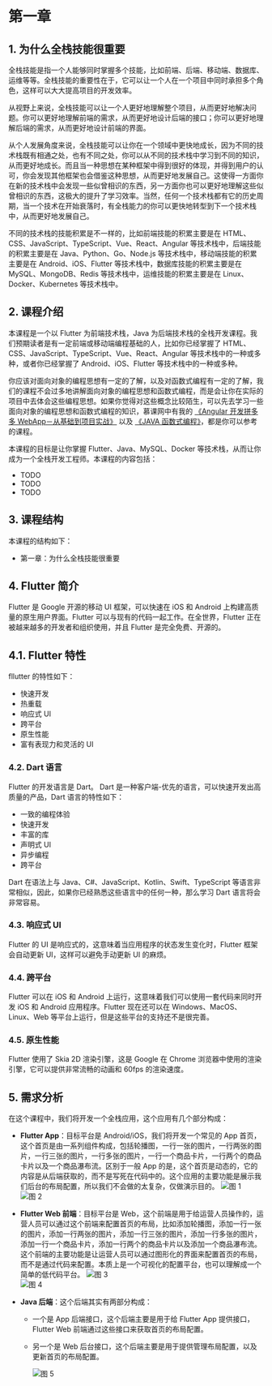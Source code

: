 # 第一章

## 1. 为什么全栈技能很重要

全栈技能是指一个人能够同时掌握多个技能，比如前端、后端、移动端、数据库、运维等等。全栈技能的重要性在于，它可以让一个人在一个项目中同时承担多个角色，这样可以大大提高项目的开发效率。

从视野上来说，全栈技能可以让一个人更好地理解整个项目，从而更好地解决问题。你可以更好地理解前端的需求，从而更好地设计后端的接口；你可以更好地理解后端的需求，从而更好地设计前端的界面。

从个人发展角度来说，全栈技能可以让你在一个领域中更快地成长，因为不同的技术栈既有相通之处，也有不同之处，你可以从不同的技术栈中学习到不同的知识，从而更好地成长。而且当一种思想在某种框架中得到很好的体现，并得到用户的认可，你会发现其他框架也会借鉴这种思想，从而更好地发展自己。这使得一方面你在新的技术栈中会发现一些似曾相识的东西，另一方面你也可以更好地理解这些似曾相识的东西，这极大的提升了学习效率。当然，任何一个技术栈都有它的历史周期，当一个技术在开始衰落时，有全栈能力的你可以更快地转型到下一个技术栈中，从而更好地发展自己。

不同的技术栈的技能积累是不一样的，比如前端技能的积累主要是在 HTML、CSS、JavaScript、TypeScript、Vue、React、Angular 等技术栈中，后端技能的积累主要是在 Java、Python、Go、Node.js 等技术栈中，移动端技能的积累主要是在 Android、iOS、Flutter 等技术栈中，数据库技能的积累主要是在 MySQL、MongoDB、Redis 等技术栈中，运维技能的积累主要是在 Linux、Docker、Kubernetes 等技术栈中。

## 2. 课程介绍

本课程是一个以 Flutter 为前端技术栈，Java 为后端技术栈的全栈开发课程。我们预期读者是有一定前端或移动端编程基础的人，比如你已经掌握了 HTML、CSS、JavaScript、TypeScript、Vue、React、Angular 等技术栈中的一种或多种，或者你已经掌握了 Android、iOS、Flutter 等技术栈中的一种或多种。

你应该对面向对象的编程思想有一定的了解，以及对函数式编程有一定的了解，我们的课程不会过多地讲解面向对象的编程思想和函数式编程，而是会让你在实际的项目中去体会这些编程思想。如果你觉得对这些概念比较陌生，可以先去学习一些面向对象的编程思想和函数式编程的知识，慕课网中有我的 [《Angular 开发拼多多 WebApp－从基础到项目实战》](https://coding.imooc.com/class/336.html) 以及 [《JAVA 函数式编程》](https://www.imooc.com/learn/1284)，都是你可以参考的课程。

本课程的目标是让你掌握 Flutter、Java、MySQL、Docker 等技术栈，从而让你成为一个全栈开发工程师。本课程的内容包括：

- TODO
- TODO
- TODO

## 3. 课程结构

本课程的结构如下：

- 第一章：为什么全栈技能很重要

## 4. Flutter 简介

Flutter 是 Google 开源的移动 UI 框架，可以快速在 iOS 和 Android 上构建高质量的原生用户界面。Flutter 可以与现有的代码一起工作。在全世界，Flutter 正在被越来越多的开发者和组织使用，并且 Flutter 是完全免费、开源的。

## 4.1. Flutter 特性

fllutter 的特性如下：

- 快速开发
- 热重载
- 响应式 UI
- 跨平台
- 原生性能
- 富有表现力和灵活的 UI

### 4.2. Dart 语言

Flutter 的开发语言是 Dart。 Dart 是一种客户端-优先的语言，可以快速开发出高质量的产品，Dart 语言的特性如下：

- 一致的编程体验
- 快速开发
- 丰富的库
- 声明式 UI
- 异步编程
- 跨平台

Dart 在语法上与 Java、C#、JavaScript、Kotlin、Swift、TypeScript 等语言非常相似，因此，如果你已经熟悉这些语言中的任何一种，那么学习 Dart 语言将会非常容易。

### 4.3. 响应式 UI

Flutter 的 UI 是响应式的，这意味着当应用程序的状态发生变化时，Flutter 框架会自动更新 UI，这样可以避免手动更新 UI 的麻烦。

### 4.4. 跨平台

Flutter 可以在 iOS 和 Android 上运行，这意味着我们可以使用一套代码来同时开发 iOS 和 Android 应用程序。Flutter 现在还可以在 Windows、MacOS、Linux、Web 等平台上运行，但是这些平台的支持还不是很完善。

### 4.5. 原生性能

Flutter 使用了 Skia 2D 渲染引擎，这是 Google 在 Chrome 浏览器中使用的渲染引擎，它可以提供非常流畅的动画和 60fps 的渲染速度。

## 5. 需求分析

在这个课程中，我们将开发一个全栈应用，这个应用有几个部分构成：

- **Flutter App**：目标平台是 Android/iOS，我们将开发一个常见的 App 首页，这个首页是由一系列组件构成，包括轮播图，一行一张的图片，一行两张的图片，一行三张的图片，一行多张的图片，一行一个商品卡片，一行两个的商品卡片以及一个商品瀑布流。区别于一般 App 的是，这个首页是动态的，它的内容是从后端获取的，而不是写死在代码中的。这个应用的主要功能是展示我们后台的布局配置，所以我们不会做的太复杂，仅做演示目的。
  ![图 1](images/4efdabac5726813bd8dbfcb12e99ae48982ff93028bd523c265196d780bca930.png)  
  ![图 2](images/1988699ac738caf22f477cb075d2dcd86734dc7e28d557cb3122ad41b462edfb.png)

- **Flutter Web 前端**：目标平台是 Web，这个前端是用于给运营人员操作的，运营人员可以通过这个前端来配置首页的布局，比如添加轮播图，添加一行一张的图片，添加一行两张的图片，添加一行三张的图片，添加一行多张的图片，添加一行一个商品卡片，添加一行两个的商品卡片以及添加一个商品瀑布流。这个前端的主要功能是让运营人员可以通过图形化的界面来配置首页的布局，而不是通过代码来配置。本质上是一个可视化的配置平台，也可以理解成一个简单的低代码平台。
  ![图 3](images/67003c17ea25024749500c5020773468e76a2307775dc7d359908859590b9a1c.png)  
  ![图 4](images/88b6086d43d48730d10601fba210ac24684841dab5be4589d57d2b97077131c7.png)

- **Java 后端**：这个后端其实有两部分构成：

  - 一个是 App 后端接口，这个后端主要是用于给 Flutter App 提供接口，Flutter Web 前端通过这些接口来获取首页的布局配置。
  - 另一个是 Web 后台接口，这个后端主要是用于提供管理布局配置，以及更新首页的布局配置。

    ![图 5](images/a678bb65c90f65e659b086c2c62ee123e4c3e7f3a1ba6c55beae1106fd944b54.png)
